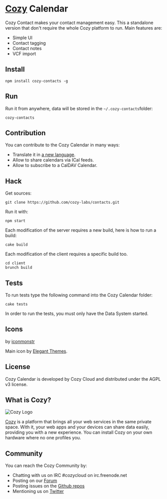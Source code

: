 # [Cozy](http://cozy.io) Calendar

Cozy Contact makes your contact management easy. This a standalone version that
don't require the whole Cozy platform to run. Main features are: 

* Simple UI
* Contact tagging
* Contact notes
* VCF import

## Install

    npm install cozy-contacts -g

## Run

Run it from anywhere, data will be stored in the `~/.cozy-contacts`folder:

    cozy-contacts


## Contribution

You can contribute to the Cozy Calendar in many ways:

* Translate it in [a new language](https://github.com/cozy/cozy-contacts/tree/master/client/app/locales).
* Allow to share calendars via ICal feeds.
* Allow to subscribe to a CalDAV Calendar.

## Hack

Get sources:

    git clone https://github.com/cozy-labs/contacts.git

Run it with:

    npm start

Each modification of the server requires a new build, here is how to run a
build:

    cake build

Each modification of the client requires a specific build too.

    cd client
    brunch build

## Tests

To run tests type the following command into the Cozy Calendar folder:

    cake tests

In order to run the tests, you must only have the Data System started.

## Icons

by [iconmonstr](http://iconmonstr.com/)

Main icon by [Elegant Themes](http://www.elegantthemes.com/blog/freebie-of-the-week/beautiful-flat-icons-for-free).

## License

Cozy Calendar is developed by Cozy Cloud and distributed under the AGPL v3 license.

## What is Cozy?

![Cozy Logo](https://raw.github.com/mycozycloud/cozy-setup/gh-pages/assets/images/happycloud.png)

[Cozy](http://cozy.io) is a platform that brings all your web services in the
same private space.  With it, your web apps and your devices can share data
easily, providing you with a new experience. You can install Cozy on your own
hardware where no one profiles you.

## Community

You can reach the Cozy Community by:

* Chatting with us on IRC #cozycloud on irc.freenode.net
* Posting on our [Forum](https://groups.google.com/forum/?fromgroups#!forum/cozy-cloud)
* Posting issues on the [Github repos](https://github.com/mycozycloud/)
* Mentioning us on [Twitter](http://twitter.com/mycozycloud)

